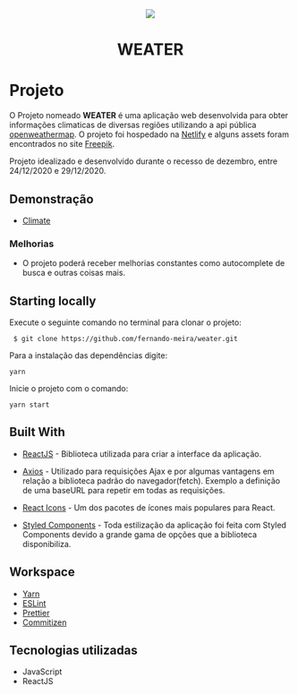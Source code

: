 <div align="center">
  <img src="https://github.com/fernando-meira/weater/blob/master/src/themes/assets/svg/imgReadme.svg" >
</div>

<h1 align="center">WEATER</h1>

# Projeto

O Projeto nomeado **WEATER** é uma aplicação web desenvolvida para obter informações climaticas de diversas regiões utilizando a api pública [openweathermap](https://openweathermap.org/). O projeto foi hospedado na [Netlify](https://www.netlify.com/) e alguns assets foram encontrados no site [Freepik](https://www.freepik.com/).

Projeto idealizado e desenvolvido durante o recesso de dezembro, entre 24/12/2020 e 29/12/2020.

## Demonstração

- [Climate](http://climated.netlify.app/)

### Melhorias

- O projeto poderá receber melhorias constantes como autocomplete de busca e outras coisas mais.

## Starting locally

Execute o seguinte comando no terminal para clonar o projeto:

     $ git clone https://github.com/fernando-meira/weater.git

Para a instalação das dependências digite:

    yarn

Inicie o projeto com o comando:

    yarn start

## Built With

- [ReactJS](https://github.com/facebook/react) - Biblioteca utilizada para criar a interface da aplicação.

- [Axios](https://github.com/axios/axios) - Utilizado para requisições Ajax e por algumas vantagens em relação a biblioteca padrão do navegador(fetch). Exemplo a definição de uma baseURL para repetir em todas as requisições.

- [React Icons](https://github.com/react-icons/react-icons) - Um dos pacotes de ícones mais populares para React.
- [Styled Components](https://styled-components.com/) - Toda estilização da aplicação foi feita com Styled Components devido a grande gama de opções que a biblioteca disponibiliza.

## Workspace

- [Yarn](https://yarnpkg.com/)
- [ESLint](https://eslint.org/)
- [Prettier](https://prettier.io/)
- [Commitizen](https://github.com/commitizen/cz-cli)

## Tecnologias utilizadas

- JavaScript
- ReactJS
